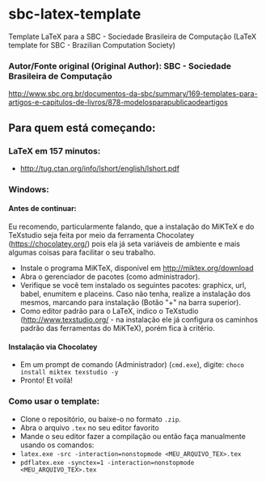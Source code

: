 # sbc-latex-template
Template LaTeX para a SBC - Sociedade Brasileira de Computação (LaTeX template for SBC - Brazilian Computation Society)

### Autor/Fonte original (Original Author): SBC - Sociedade Brasileira de Computação

http://www.sbc.org.br/documentos-da-sbc/summary/169-templates-para-artigos-e-capitulos-de-livros/878-modelosparapublicaodeartigos

## Para quem está começando:

### LaTeX em 157 minutos:

 - http://tug.ctan.org/info/lshort/english/lshort.pdf

### Windows:
#### Antes de continuar:
 Eu recomendo, particularmente falando, que a instalação do MiKTeX e do TeXstudio seja feita por meio da ferramenta Chocolatey (https://chocolatey.org/) pois ela já seta variáveis de ambiente e mais algumas coisas para facilitar o seu trabalho.
 - Instale o programa MiKTeX, disponível em http://miktex.org/download
 - Abra o gerenciador de pacotes (como administrador).
 - Verifique se você tem instalado os seguintes pacotes: graphicx, url, babel, enumitem e placeins. Caso não tenha, realize a instalação dos mesmos, marcando para instalação (Botão "+" na barra superior).
 - Como editor padrão para o LaTeX, indico o TeXstudio (http://www.texstudio.org/ - na instalação ele já configura os caminhos padrão das ferramentas do MiKTeX), porém fica à critério.

#### Instalação via Chocolatey
 - Em um prompt de comando (Administrador) (`cmd.exe`), digite: `choco install miktex texstudio -y` 
 - Pronto! Et voilà!

### Como usar o template:
 - Clone o repositório, ou baixe-o no formato `.zip`.
 - Abra o arquivo `.tex` no seu editor favorito
 - Mande o seu editor fazer a compilação ou então faça manualmente usando os comandos:
  - `latex.exe -src -interaction=nonstopmode <MEU_ARQUIVO_TEX>.tex` 
  - `pdflatex.exe -synctex=1 -interaction=nonstopmode <MEU_ARQUIVO_TEX>.tex` 
